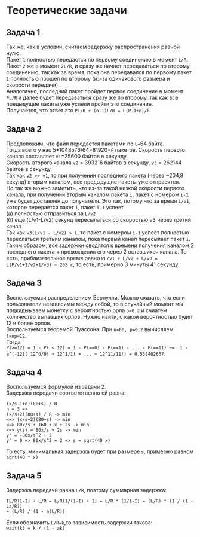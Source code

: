 # Теоретические задачи

## Задача 1
Так же, как в условии, считаем задержку распространения равной нулю.  
Пакет `1` полностью передастся по первому соединению в момент `L/R`. Пакет `2` же в момент `2L/R`, и сразу же начнет передаваться по второму соединению, так как за время, пока она передавался по первому пакет `1` полностью прошел по второму (из-за одинакового размера и скорости передачи).  
Аналогично, последний пакет пройдет первое соединение в момент `PL/R` и далее будет передаваться сразу же по второму, так как все предыдущие пакеты уже успели пройти это соединение.  
Получается, что ответ это `PL/R + (n-1)L/R = L(P-1+n)/R`.

## Задача 2
Предположим, что файл передается пакетами по `L=`64 байта.   
Тогда всего у нас 5*1048576/64=81920=`P` пакетов.
Скорость первого канала составляет `v1`=25600 байтов в секунду.   
Скорость второго канала `v2` = 393216 байтов в секунду, 
`v3` = 262144 байтов в секунду.  
Так как `v2 >> v1`, то при получении последнего пакета (через ~204,8 секунд) вторым каналом, все предыдущие пакеты уже отправятся.   
Но так же можно заметить, что из-за такой низкой скорости первого канала, при получении вторым каналом пакета `i`, пакет с номером `i-1` уже будет доставлен до получателя. Это так, потому что за время `L/v1`, которое передается пакет `i`, пакет `i-1` успеет  
(а) полностью отправиться за `L/v2`  
(б) еще (L/v1-L/v2) секунд пересылаться со скоростью v3 через третий канал  
Так как `v3(L/v1 - L/v2) > L`, то пакет с номером `i-1` успеет полностью переслаться третьим каналом, пока первый канал пересылает пакет `i`.  
Таким образом, все задержки сводятся к времени получения каналом 2 последнего пакета + прохождения его через 2 оставшихся канала. То есть, приблизетельное время равно `PL/v1 + L/v2 + L/v3 = L(P/v1+1/v2+1/v3) ~ 205 с`, то есть, примерно 3 минуты 41 секунду.

## Задача 3
Воспользуемся распределением Бернулли. Можно сказать, что если пользователи независимы между собой, то в случайный момент мы подкидыываем монетку с вероятностью орла `p=0.2` и счиатем количество выпавших орлов. Нужно найти, с какой вероятностью будет 12 и более орлов.   
Воспользуемся теоремой Пуассона. При `n=60, p=0.2` вычисляем `l=np=12`.   
Тогда   
`P(>=12) = 1 - P( < 12) = 1 - P(==0) - P(==1) - ... - P(==11) ~=  1 - e^(-12)( 12^0/0! + 12^1/1! + ... + 12^11/11!) = 0.538402667`.

## Задача 4
Воспользуемся формулой из задачи 2.  
Задержка передачи соответственно ей равна:
```
(x/s-1+n)(80+s) / R 
n = 3 =>
(x/s+2)(80+s) / R -> min
<=> (x/s+2)(80+s) -> min
<=> 80x/s + 160 + x + 2s -> min
<=> y(s) = 80x/s + 2s -> min
y' = -80x/s^2 + 2 
y' = 0 => 80x/s^2 = 2 => s = sqrt(40 x)
```
То есть, минимальная задержка будет при размере `s`, примерно равном `sqrt(40 * x)`

## Задача 5
Задержка передачи равна `L/R`, поэтому суммарная задержка:
```
IL/R(1-I) + L/R = L/R(I/(1-I) + 1) = L/R * (1/1-I) = (L/R) * (1 / (1 - La/R)) 
= (L/R) / (1 - a(L/R))
```
Если обозначить `L/R=k`,то зависимость задержки такова:   
`wait(k) = k / (1 - ak)`

